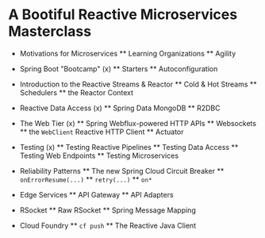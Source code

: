 # A Bootiful Reactive Microservices Masterclass 

* Motivations for Microservices 
** Learning Organizations 
** Agility 

* Spring Boot "Bootcamp" (x)
** Starters
** Autoconfiguration

* Introduction to the Reactive Streams & Reactor 
** Cold & Hot Streams 
** Schedulers
** the Reactor Context


* Reactive Data Access (x)
** Spring Data MongoDB 
** R2DBC 

* The Web Tier (x)
** Spring Webflux-powered HTTP APIs 
** Websockets
** the `WebClient` Reactive HTTP Client 
** Actuator 

* Testing (x)
** Testing Reactive Pipelines 
** Testing Data Access 
** Testing Web Endpoints 
** Testing Microservices 

* Reliability Patterns 
** The new Spring Cloud Circuit Breaker 
** `onErrorResume(...)` 
** `retry(...)` 
** `on*`

* Edge Services 
** API Gateway
** API Adapters

* RSocket
** Raw RSocket
** Spring Message Mapping 

* Cloud Foundry 
** `cf push`
** The Reactive Java Client 
